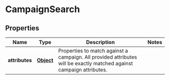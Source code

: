 

# CampaignSearch

## Properties

Name | Type | Description | Notes
------------ | ------------- | ------------- | -------------
**attributes** | [**Object**](.md) | Properties to match against a campaign. All provided attributes will be exactly matched against campaign attributes. | 



